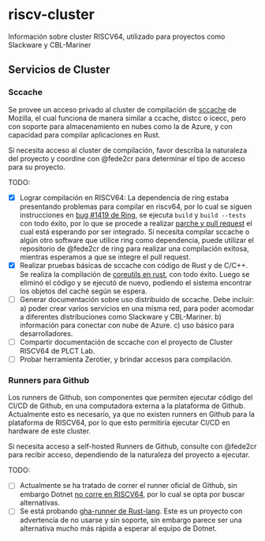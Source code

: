 # riscv-cluster
Información sobre cluster RISCV64, utilizado para proyectos como Slackware y CBL-Mariner

## Servicios de Cluster

### Sccache

Se provee un acceso privado al cluster de compilación de [sccache](https://github.com/mozilla/sccache) de Mozilla, el cual funciona de manera similar a ccache, distcc o icecc, pero con soporte para almacenamiento en nubes como la de Azure, y con capacidad para compilar aplicaciones en Rust.

Si necesita acceso al cluster de compilación, favor describa la naturaleza del proyecto y coordine con @fede2cr para determinar el tipo de acceso para su proyecto.

TODO:
- [x] Lograr compilación en RISCV64: La dependencia de ring estaba presentando problemas para compilar en riscv64, por lo cual se siguen instrucciones en [bug #1419 de Ring](https://github.com/briansmith/ring/issues/1419), se ejecuta ``build`` y ``build --tests`` con todo éxito, por lo que se procede a realizar [parche y pull request](https://github.com/briansmith/ring/pull/1500) el cual está esperando por ser integrado. Si necesita compilar sccache o algún otro software que utilice ring como dependencia, puede utilizar el repositorio de @fede2cr de ring para realizar una compilación exitosa, mientras esperamos a que se integre el pull request.
- [x] Realizar pruebas básicas de sccache con código de Rust y de C/C++. Se realiza la compilación de [coreutils en rust](https://github.com/uutils/coreutils), con todo éxito. Luego se eliminó el código y se ejecutó de nuevo, podiendo el sistema encontrar los objetos del caché según se espera.
- [ ] Generar documentación sobre uso distribuido de sccache. Debe incluir: a) poder crear varios servicios en una misma red, para poder acomodar a diferentes distribuciones como Slackware y CBL-Mariner. b) información para conectar con nube de Azure. c) uso básico para desarrolladores.
- [ ] Compartir documentación de sccache con el proyecto de Cluster RISCV64 de PLCT Lab.
- [ ] Probar herramienta Zerotier, y brindar accesos para compilación.

### Runners para Github

Los runners de Github, son componentes que permiten ejecutar código del CI/CD de Github, en una computadora externa a la plataforma de Github. Actualmente esto es necesario, ya que no existen runners en Github para la plataforma de RISCV64, por lo que esto permitiría ejecutar CI/CD en hardware de este cluster.

Si necesita acceso a self-hosted Runners de Github, consulte con @fede2cr para recibir acceso, dependiendo de la naturaleza del proyecto a ejecutar.

TODO:

- [ ] Actualmente se ha tratado de correr el runner oficial de Github, sin embargo Dotnet [no corre en RISCV64](https://github.com/dotnet/runtime/issues/36748), por lo cual se opta por buscar alternativas.
- [ ] Se está probando [gha-runner de Rust-lang](https://github.com/rust-lang/gha-runner). Este es un proyecto con advertencia de no usarse y sin soporte, sin embargo parece ser una alternativa mucho más rápida a esperar al equipo de Dotnet.
